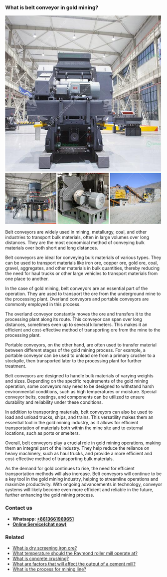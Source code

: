 <h3>What is belt conveyor in gold mining?</h3><img src='1701742689.jpg' alt=''><p>Belt conveyors are widely used in mining, metallurgy, coal, and other industries to transport bulk materials, often in large volumes over long distances. They are the most economical method of conveying bulk materials over both short and long distances.</p><p>Belt conveyors are ideal for conveying bulk materials of various types. They can be used to transport materials like iron ore, copper ore, gold ore, coal, gravel, aggregates, and other materials in bulk quantities, thereby reducing the need for haul trucks or other large vehicles to transport materials from one place to another.</p><p>In the case of gold mining, belt conveyors are an essential part of the operation. They are used to transport the ore from the underground mine to the processing plant. Overland conveyors and portable conveyors are commonly employed in this process.</p><p>The overland conveyor constantly moves the ore and transfers it to the processing plant along its route. This conveyor can span over long distances, sometimes even up to several kilometers. This makes it an efficient and cost-effective method of transporting ore from the mine to the processing plant.</p><p>Portable conveyors, on the other hand, are often used to transfer material between different stages of the gold mining process. For example, a portable conveyor can be used to unload ore from a primary crusher to a stockpile, then transported later to the processing plant for further treatment.</p><p>Belt conveyors are designed to handle bulk materials of varying weights and sizes. Depending on the specific requirements of the gold mining operation, some conveyors may need to be designed to withstand harsh environmental conditions, such as high temperatures or moisture. Special conveyor belts, coatings, and components can be utilized to ensure durability and reliability under these conditions.</p><p>In addition to transporting materials, belt conveyors can also be used to load and unload trucks, ships, and trains. This versatility makes them an essential tool in the gold mining industry, as it allows for efficient transportation of materials both within the mine site and to external locations, such as ports or smelters.</p><p>Overall, belt conveyors play a crucial role in gold mining operations, making them an integral part of the industry. They help reduce the reliance on heavy machinery, such as haul trucks, and provide a more efficient and cost-effective method of transporting bulk materials.</p><p>As the demand for gold continues to rise, the need for efficient transportation methods will also increase. Belt conveyors will continue to be a key tool in the gold mining industry, helping to streamline operations and maximize productivity. With ongoing advancements in technology, conveyor systems will likely become even more efficient and reliable in the future, further enhancing the gold mining process.</p><h3>Contact us</h3><ul><li><strong>Whatsapp:&nbsp;<a href="https://wa.me/8613661969651">+8613661969651</a></strong></li><li><a href="https://swt.shibang-china.com/?git&amp;zhl&amp;What is belt conveyor in gold mining"><strong>Online Service(chat now)</strong></a></li></ul><h3>Related</h3><ul><li><a href='What is dry screening iron ore.md'>What is dry screening iron ore?</a></li><li><a href='What temperature should the Raymond roller mill operate at.md'>What temperature should the Raymond roller mill operate at?</a></li><li><a href='What is concrete crushing.md'>What is concrete crushing?</a></li><li><a href='What are factors that will affect the output of a cement mill.md'>What are factors that will affect the output of a cement mill?</a></li><li><a href='What is the process for mining line.md'>What is the process for mining line?</a></li></ul>